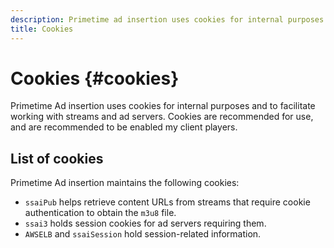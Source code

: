 ```yaml
---
description: Primetime ad insertion uses cookies for internal purposes and to facilitate working with streams and ad servers.
title: Cookies
---
```


# Cookies {#cookies}

Primetime Ad insertion uses cookies for internal purposes and to facilitate working with streams and ad servers.  Cookies are recommended for use, and are recommended to be enabled my client players.

## List of cookies

Primetime Ad insertion maintains the following cookies:

* `ssaiPub` helps retrieve content URLs from streams that require cookie authentication to obtain the `m3u8` file.
* `ssai3` holds session cookies for ad servers requiring them. 
* `AWSELB` and `ssaiSession` hold session-related information.